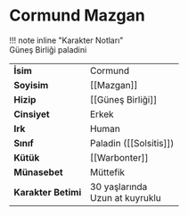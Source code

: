 # Cormund Mazgan  
  
  
!!! note inline "Karakter Notları"  
	Güneş Birliği paladini  
  
  
<table><tr><td><b>İsim</b></td><td>Cormund</td></tr>  
<tr><td><b>Soyisim</b></td><td>[[Mazgan]]</td></tr>  
<tr><td><b>Hizip</b></td><td>[[Güneş Birliği]]</td></tr>  
<tr><td><b>Cinsiyet</b></td><td>Erkek</td></tr>  
<tr><td><b>Irk</b></td><td>Human</td></tr>  
<tr><td><b>Sınıf</b></td><td>Paladin ([[Solsitis]])</td></tr>  
<tr><td><b>Kütük</b></td><td>[[Warbonter]]</td></tr>  
<tr><td><b>Münasebet</b></td><td>Müttefik</td></tr>  
<tr><td><b>Karakter Betimi</b></td><td>30 yaşlarında<br>Uzun at kuyruklu</td></tr>  
</table>